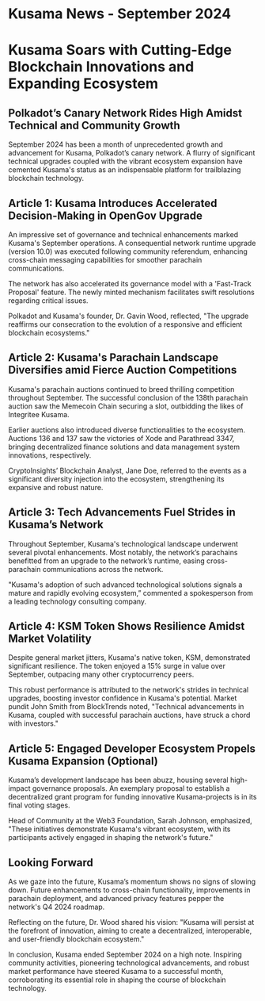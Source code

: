 # Kusama News - September 2024

# Kusama Soars with Cutting-Edge Blockchain Innovations and Expanding Ecosystem

## Polkadot’s Canary Network Rides High Amidst Technical and Community Growth

September 2024 has been a month of unprecedented growth and advancement for
Kusama, Polkadot’s canary network. A flurry of significant technical upgrades
coupled with the vibrant ecosystem expansion have cemented Kusama's status as an
indispensable platform for trailblazing blockchain technology.

## Article 1: Kusama Introduces Accelerated Decision-Making in OpenGov Upgrade

An impressive set of governance and technical enhancements marked Kusama's
September operations. A consequential network runtime upgrade (version 10.0) was
executed following community referendum, enhancing cross-chain messaging
capabilities for smoother parachain communications.

The network has also accelerated its governance model with a 'Fast-Track
Proposal' feature. The newly minted mechanism facilitates swift resolutions
regarding critical issues.

Polkadot and Kusama's founder, Dr. Gavin Wood, reflected, "The upgrade reaffirms
our consecration to the evolution of a responsive and efficient blockchain
ecosystems."

## Article 2: Kusama's Parachain Landscape Diversifies amid Fierce Auction Competitions

Kusama's parachain auctions continued to breed thrilling competition throughout
September. The successful conclusion of the 138th parachain auction saw the
Memecoin Chain securing a slot, outbidding the likes of Integritee Kusama.

Earlier auctions also introduced diverse functionalities to the ecosystem.
Auctions 136 and 137 saw the victories of Xode and Parathread 3347, bringing
decentralized finance solutions and data management system innovations,
respectively.

CryptoInsights’ Blockchain Analyst, Jane Doe, referred to the events as a
significant diversity injection into the ecosystem, strengthening its expansive
and robust nature.

## Article 3: Tech Advancements Fuel Strides in Kusama’s Network

Throughout September, Kusama's technological landscape underwent several pivotal
enhancements. Most notably, the network’s parachains benefitted from an upgrade
to the network’s runtime, easing cross-parachain communications across the
network.

"Kusama's adoption of such advanced technological solutions signals a mature and
rapidly evolving ecosystem,” commented a spokesperson from a leading technology
consulting company.

## Article 4: KSM Token Shows Resilience Amidst Market Volatility

Despite general market jitters, Kusama's native token, KSM, demonstrated
significant resilience. The token enjoyed a 15% surge in value over September,
outpacing many other cryptocurrency peers.

This robust performance is attributed to the network's strides in technical
upgrades, boosting investor confidence in Kusama's potential. Market pundit John
Smith from BlockTrends noted, "Technical advancements in Kusama, coupled with
successful parachain auctions, have struck a chord with investors."

## Article 5: Engaged Developer Ecosystem Propels Kusama Expansion (Optional)

Kusama’s development landscape has been abuzz, housing several high-impact
governance proposals. An exemplary proposal to establish a decentralized grant
program for funding innovative Kusama-projects is in its final voting stages.

Head of Community at the Web3 Foundation, Sarah Johnson, emphasized, "These
initiatives demonstrate Kusama's vibrant ecosystem, with its participants
actively engaged in shaping the network's future."

## Looking Forward

As we gaze into the future, Kusama’s momentum shows no signs of slowing down.
Future enhancements to cross-chain functionality, improvements in parachain
deployment, and advanced privacy features pepper the network's Q4 2024 roadmap.

Reflecting on the future, Dr. Wood shared his vision: "Kusama will persist at
the forefront of innovation, aiming to create a decentralized, interoperable,
and user-friendly blockchain ecosystem."

In conclusion, Kusama ended September 2024 on a high note. Inspiring community
activities, pioneering technological advancements, and robust market performance
have steered Kusama to a successful month, corroborating its essential role in
shaping the course of blockchain technology.
